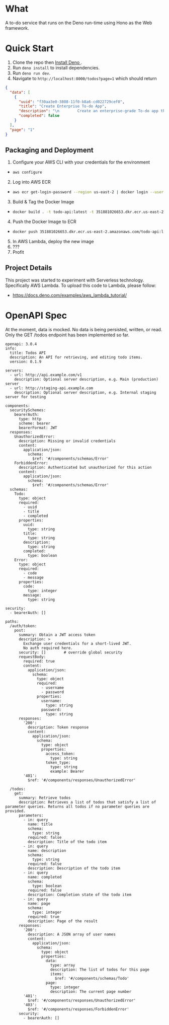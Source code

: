 # What
A to-do service that runs on the Deno run-time using Hono as the Web framework.
# Quick Start
1. Clone the repo then [Install Deno ](https://docs.deno.com/runtime/getting_started/installation/).
2. Run `deno install` to install dependencies.
3. Run `deno run dev`.
4. Navigate to `http://localhost:8000/todos?page=1` which should return
```json
{
  "data": [
    {
      "uuid": "f30aa3e0-3808-11f0-b8a6-cd022729cef0",
      "title": "Create Enterprise To-do App",
      "description": "\n        Create an enterprise-grade To-do app that leverages cutting-edge cloud technology like AWS, while\n        also using a blazingly fast yet modern front-end framework like Next.js. \n      ",
      "completed": false
    }
  ],
  "page": "1"
}
```

## Packaging and Deployment
1. Configure your AWS CLI with your credentials for the environment
  - ```sh
    aws configure
    ```
2. Log into AWS ECR
  - ```sh
    aws ecr get-login-password --region us-east-2 | docker login --username AWS --password-stdin 351881026653.dkr.ecr.us-east-2.amazonaws.com
    ```
3. Build & Tag the Docker Image
  - ```sh
    docker build . -t todo-api:latest -t 351881026653.dkr.ecr.us-east-2.amazonaws.com/todo-api:latest
    ```
4. Push the Docker Image to ECR
  - ```sh
    docker push 351881026653.dkr.ecr.us-east-2.amazonaws.com/todo-api:latest
    ```
5. In AWS Lambda, deploy the new image
6. ???
7. Profit

## Project Details

This project was started to experiment with Serverless technology. Specifically AWS Lambda.
To upload this code to Lambda, please follow:
- https://docs.deno.com/examples/aws_lambda_tutorial/

# OpenAPI Spec
At the moment, data is mocked. No data is being persisted, written, or read.
Only the GET /todos endpoint has been implemented so far.
```
openapi: 3.0.4
info:
  title: Todos API
  description: An API for retrieving, and editing todo items.
  version: 0.1.9

servers:
  - url: http://api.example.com/v1
    description: Optional server description, e.g. Main (production) server
  - url: http://staging-api.example.com
    description: Optional server description, e.g. Internal staging server for testing
    
components:
  securitySchemes:
    bearerAuth:
      type: http
      scheme: bearer
      bearerFormat: JWT
  responses:
    UnauthorizedError:
      description: Missing or invalid credentials
      content:
        application/json:
          schema:
            $ref: '#/components/schemas/Error'
    ForbiddenError:
      description: Authenticated but unauthorized for this action
      content:
        application/json:
          schema:
            $ref: '#/components/schemas/Error'
  schemas:
    Todo:
      type: object
      required:
        - uuid
        - title
        - completed
      properties:
        uuid:
          type: string
        title:
          type: string
        description:
          type: string
        completed:
          type: boolean
    Error:
      type: object
      required:
        - code
        - message
      properties:
        code:
          type: integer
        message:
          type: string
          
security:
  - bearerAuth: []

paths:
  /auth/token:
    post:
      summary: Obtain a JWT access token
      description: >
        Exchange user credentials for a short-lived JWT.  
        No auth required here.
      security: []        # override global security
      requestBody:
        required: true
        content:
          application/json:
            schema:
              type: object
              required:
                - username
                - password
              properties:
                username:
                  type: string
                password:
                  type: string
      responses:
        '200':
          description: Token response
          content:
            application/json:
              schema:
                type: object
                properties:
                  access_token:
                    type: string
                  token_type:
                    type: string
                    example: Bearer
        '401':
          $ref: '#/components/responses/UnauthorizedError'
    
  /todos:
    get:
      summary: Retrieve todos
      description: Retrieves a list of todos that satisfy a list of parameter queries. Returns all todos if no parameter queries are provided.
      parameters:
        - in: query
          name: title
          schema:
            type: string
          required: false
          description: Title of the todo item
        - in: query
          name: description
          schema:
            type: string
          required: false
          description: Description of the todo item
        - in: query
          name: completed
          schema:
            type: boolean
          required: false
          description: Completion state of the todo item
        - in: query
          name: page
          schema:
            type: integer
          required: true
          description: Page of the result
      responses:
        '200':
          description: A JSON array of user names
          content:
            application/json:
              schema:
                type: object
                properties:
                  data:
                    type: array
                    description: The list of todos for this page
                    items:
                      $ref: '#/components/schemas/Todo'
                  page:
                    type: integer
                    description: The current page number
        '401':
          $ref: '#/components/responses/UnauthorizedError'
        '403':
          $ref: '#/components/responses/ForbiddenError'
      security:
        - bearerAuth: []
```
